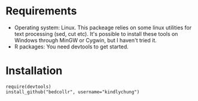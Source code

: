 # Requirements

* Operating system: Linux. This packeage relies on some linux utilities for text processing (sed, cut etc).
It's possible to install these tools on Windows through MinGW or Cygwin, but I haven't tried it.
* R packages: You need devtools to get started.

# Installation

    require(devtools)
    install_github("bedcollr", username="kindlychung")
